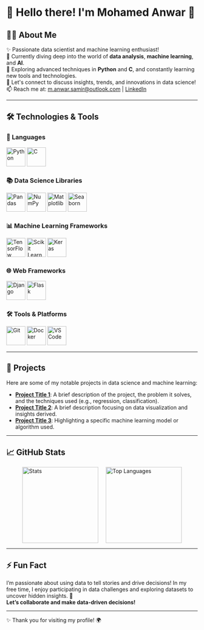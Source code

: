 # 🌟 Hello there! I'm **Mohamed Anwar** 👋

## 👨‍💻 About Me
✨ Passionate data scientist and machine learning enthusiast!  
🔭 Currently diving deep into the world of **data analysis**, **machine learning**, and **AI**.  
🌱 Exploring advanced techniques in **Python** and **C**, and constantly learning new tools and technologies.  
💬 Let's connect to discuss insights, trends, and innovations in data science!  
📫 Reach me at: [m.anwar.samir@outlook.com](mailto:m.anwar.samir@outlook.com) | [LinkedIn](your-linkedin-url)

---

## 🛠️ Technologies & Tools

### 🚀 Languages
<img src="https://img.shields.io/badge/-Python-3776AB?style=flat&logo=python&logoColor=white" alt="Python" height="50"/> <img src="https://img.shields.io/badge/-C-A8B400?style=flat&logo=c&logoColor=white" alt="C" height="50"/>

### 📚 Data Science Libraries
<img src="https://img.shields.io/badge/-Pandas-150458?style=flat&logo=pandas&logoColor=white" alt="Pandas" height="50"/> <img src="https://img.shields.io/badge/-NumPy-013243?style=flat&logo=numpy&logoColor=white" alt="NumPy" height="50"/> <img src="https://img.shields.io/badge/-Matplotlib-003DA5?style=flat&logo=matplotlib&logoColor=white" alt="Matplotlib" height="50"/> <img src="https://img.shields.io/badge/-Seaborn-00A3E0?style=flat&logo=seaborn&logoColor=white" alt="Seaborn" height="50"/>

### 📊 Machine Learning Frameworks
<img src="https://img.shields.io/badge/-TensorFlow-FF6F20?style=flat&logo=tensorflow&logoColor=white" alt="TensorFlow" height="50"/> <img src="https://img.shields.io/badge/-Scikit%20Learn-F7931E?style=flat&logo=scikit-learn&logoColor=white" alt="Scikit Learn" height="50"/> <img src="https://img.shields.io/badge/-Keras-D00000?style=flat&logo=keras&logoColor=white" alt="Keras" height="50"/>

### 🌐 Web Frameworks
<img src="https://img.shields.io/badge/-Django-092E20?style=flat&logo=django&logoColor=white" alt="Django" height="50"/> <img src="https://img.shields.io/badge/-Flask-000000?style=flat&logo=flask&logoColor=white" alt="Flask" height="50"/>

### 🛠️ Tools & Platforms
<img src="https://img.shields.io/badge/-Git-F05032?style=flat&logo=git&logoColor=white" alt="Git" height="50"/> <img src="https://img.shields.io/badge/-Docker-2496ED?style=flat&logo=docker&logoColor=white" alt="Docker" height="50"/> <img src="https://img.shields.io/badge/-VS%20Code-007ACC?style=flat&logo=visual-studio-code&logoColor=white" alt="VS Code" height="50"/>

---

## 📂 Projects
Here are some of my notable projects in data science and machine learning:
- **[Project Title 1](link-to-project-1)**: A brief description of the project, the problem it solves, and the techniques used (e.g., regression, classification).
- **[Project Title 2](link-to-project-2)**: A brief description focusing on data visualization and insights derived.
- **[Project Title 3](link-to-project-3)**: Highlighting a specific machine learning model or algorithm used.

---

## 📈 GitHub Stats
<div style="display: flex; justify-content: center; gap: 20px;">
    <img height="200" src="https://github-readme-stats.vercel.app/api?username=MohamedAnwar0&show_icons=true&theme=radical&count_private=true" alt="Stats"/>
    <img height="200" src="https://github-readme-stats.vercel.app/api/top-langs/?username=MohamedAnwar0&layout=compact&theme=radical" alt="Top Languages"/>
</div>

---

## ⚡ Fun Fact
I’m passionate about using data to tell stories and drive decisions! In my free time, I enjoy participating in data challenges and exploring datasets to uncover hidden insights. 🚀  
**Let’s collaborate and make data-driven decisions!**

---

✨ Thank you for visiting my profile! 🌍
